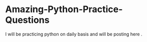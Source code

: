 # Amazing-Python-Practice-Questions
I will be practicing python on daily basis and will be posting here .
